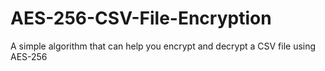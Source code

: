 # AES-256-CSV-File-Encryption
A simple algorithm that can help you encrypt and decrypt a CSV file using AES-256
